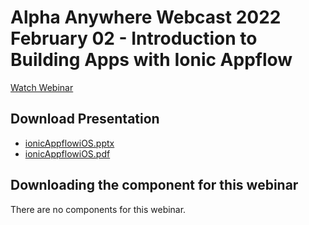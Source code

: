 # Alpha Anywhere Webcast 2022 February 02 - Introduction to Building Apps with Ionic Appflow

[Watch Webinar](https://youtu.be/12SsE9wSwF8)

## Download Presentation
 - [ionicAppflowiOS.pptx](https://github.com/alphaanywhere/Alpha-Anywhere-Webinars/raw/master/2022%2002%2002/ionicAppflowiOS.pptx)
 - [ionicAppflowiOS.pdf](https://github.com/alphaanywhere/Alpha-Anywhere-Webinars/raw/master/2022%2002%2002/ionicAppflowiOS.pdf)


## Downloading the component for this webinar

There are no components for this webinar.